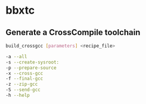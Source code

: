 ﻿# bbxtc

## Generate a CrossCompile toolchain

```bash
build_crossgcc [parameters] <recipe_file>

-a --all
-s --create-sysroot:
-p --prepare-source
-x --cross-gcc
-f --final-gcc
-z --zip-gcc
-S --send-gcc
-h --help
```
